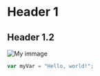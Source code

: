# Header 1
## Header 1.2
![My immage](https://octodex.github.com/images/yaktocat.png)


``` javascript
var myVar = "Hello, world!";
```
